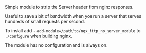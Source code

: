 
Simple module to strip the Server header from nginx responses.

Useful to save a bit of bandwidth when you run a server that serves hundreds of small requests per second.

To install add `--add-module=/path/to/ngx_http_no_server_module` to `./configure` when building nginx.

The module has no configuration and is always on.

